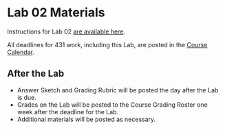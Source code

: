 # Lab 02 Materials

Instructions for Lab 02 [are available here](lab02.md).

All deadlines for 431 work, including this Lab, are posted in the [Course Calendar](https://thomaselove.github.io/431/calendar.html).

## After the Lab

- Answer Sketch and Grading Rubric will be posted the day after the Lab is due.
- Grades on the Lab will be posted to the Course Grading Roster one week after the deadline for the Lab.
- Additional materials will be posted as necessary.
